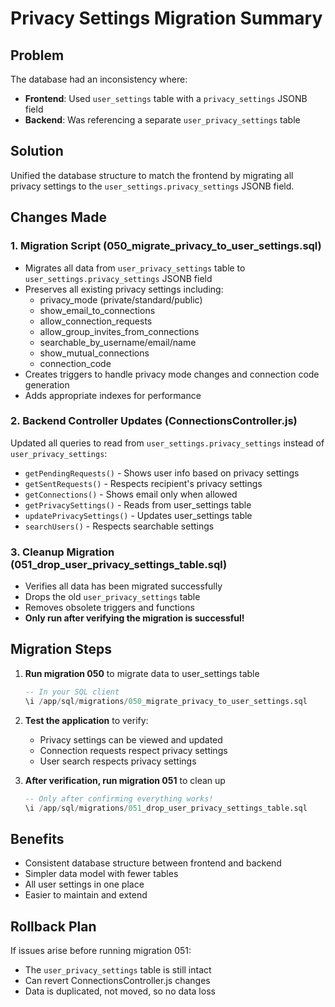 # Privacy Settings Migration Summary

## Problem
The database had an inconsistency where:
- **Frontend**: Used `user_settings` table with a `privacy_settings` JSONB field
- **Backend**: Was referencing a separate `user_privacy_settings` table

## Solution
Unified the database structure to match the frontend by migrating all privacy settings to the `user_settings.privacy_settings` JSONB field.

## Changes Made

### 1. Migration Script (050_migrate_privacy_to_user_settings.sql)
- Migrates all data from `user_privacy_settings` table to `user_settings.privacy_settings` JSONB field
- Preserves all existing privacy settings including:
  - privacy_mode (private/standard/public)
  - show_email_to_connections
  - allow_connection_requests
  - allow_group_invites_from_connections
  - searchable_by_username/email/name
  - show_mutual_connections
  - connection_code
- Creates triggers to handle privacy mode changes and connection code generation
- Adds appropriate indexes for performance

### 2. Backend Controller Updates (ConnectionsController.js)
Updated all queries to read from `user_settings.privacy_settings` instead of `user_privacy_settings`:
- `getPendingRequests()` - Shows user info based on privacy settings
- `getSentRequests()` - Respects recipient's privacy settings
- `getConnections()` - Shows email only when allowed
- `getPrivacySettings()` - Reads from user_settings table
- `updatePrivacySettings()` - Updates user_settings table
- `searchUsers()` - Respects searchable settings

### 3. Cleanup Migration (051_drop_user_privacy_settings_table.sql)
- Verifies all data has been migrated successfully
- Drops the old `user_privacy_settings` table
- Removes obsolete triggers and functions
- **Only run after verifying the migration is successful!**

## Migration Steps

1. **Run migration 050** to migrate data to user_settings table
   ```sql
   -- In your SQL client
   \i /app/sql/migrations/050_migrate_privacy_to_user_settings.sql
   ```

2. **Test the application** to verify:
   - Privacy settings can be viewed and updated
   - Connection requests respect privacy settings
   - User search respects privacy settings

3. **After verification, run migration 051** to clean up
   ```sql
   -- Only after confirming everything works!
   \i /app/sql/migrations/051_drop_user_privacy_settings_table.sql
   ```

## Benefits
- Consistent database structure between frontend and backend
- Simpler data model with fewer tables
- All user settings in one place
- Easier to maintain and extend

## Rollback Plan
If issues arise before running migration 051:
- The `user_privacy_settings` table is still intact
- Can revert ConnectionsController.js changes
- Data is duplicated, not moved, so no data loss